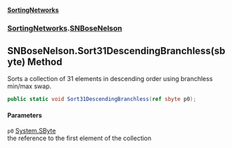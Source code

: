 #### [SortingNetworks](./index.md 'index')
### [SortingNetworks](./SortingNetworks.md 'SortingNetworks').[SNBoseNelson](./SortingNetworks-SNBoseNelson.md 'SortingNetworks.SNBoseNelson')
## SNBoseNelson.Sort31DescendingBranchless(sbyte) Method
Sorts a collection of 31 elements in descending order using branchless min/max swap.  
```csharp
public static void Sort31DescendingBranchless(ref sbyte p0);
```
#### Parameters
<a name='SortingNetworks-SNBoseNelson-Sort31DescendingBranchless(sbyte)-p0'></a>
`p0` [System.SByte](https://docs.microsoft.com/en-us/dotnet/api/System.SByte 'System.SByte')  
the reference to the first element of the collection  
  
